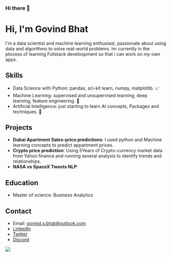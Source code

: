 ### Hi there 👋

# Hi, I'm **Govind Bhat**

I'm a data scientist and machine learning enthusiast, passionate about using data and algorithms to solve real-world problems. Im currently in the ptocess of learning Fullstack develoopment so that i can work on my own apps.

## Skills

- Data Science with Python: pandas, sci-kit learn, numpy, matplotlib. 📈
- Machine Learning: supervised and unsupervised learning, deep learning, feature engineering. 🤖
- Artificial Intelligence: just starting to learn AI concepts, Packages and techniques. 🧠

## Projects

- **Dubai Apartment Sales-price predictions**: I used python and Machine learning concepts to predict appartment prices.
- **Crypto price prediction**: Using 5Years of Crypto-currency market data from Yahoo finance and running several analysis to identify trends and relationships.
- **NASA vs SpaceX Tweets NLP**: 

## Education

- Master of science: Business Analytics

## Contact
- Email: govind.s.bhat@outlook.com
- [LinkedIn](https://linkedin.com/in/govindsbhat)
- [Twitter](https://twitter.com/_gbhat_/)
- [Discord](https://discord.com/GBhat#3634)

<img src="https://img.shields.io/badge/Datacamp-05192D?style=for-the-badge&logo=datacamp&logoColor=65FF8F"/>
